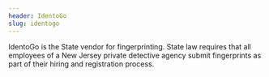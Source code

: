 ```yaml
---
header: IdentoGo
slug: identogo
---
```


IdentoGo is the State vendor for fingerprinting. State law requires that all employees of a New Jersey private detective agency submit fingerprints as part of their hiring and registration process.
